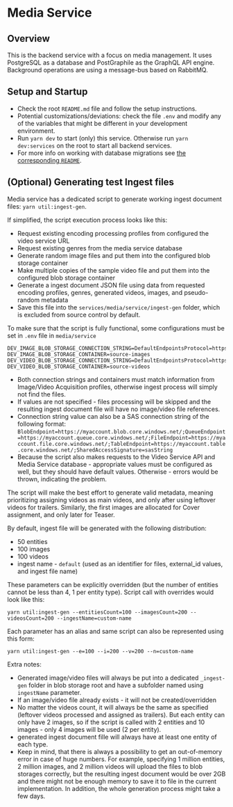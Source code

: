 # Media Service

## Overview

This is the backend service with a focus on media management. It uses PostgreSQL
as a database and PostGraphile as the GraphQL API engine. Background operations
are using a message-bus based on RabbitMQ.

## Setup and Startup

- Check the root `README.md` file and follow the setup instructions.
- Potential customizations/deviations: check the file `.env` and modify any of
  the variables that might be different in your development environment.
- Run `yarn dev` to start (only) this service. Otherwise run `yarn dev:services`
  on the root to start all backend services.
- For more info on working with database migrations see
  [the corresponding `README`](../service/migrations/README.md).

## (Optional) Generating test Ingest files

Media service has a dedicated script to generate working ingest document files:
`yarn util:ingest-gen`.

If simplified, the script execution process looks like this:

- Request existing encoding processing profiles from configured the video
  service URL
- Request existing genres from the media service database
- Generate random image files and put them into the configured blob storage
  container
- Make multiple copies of the sample video file and put them into the configured
  blob storage container
- Generate a ingest document JSON file using data from requested encoding
  profiles, genres, generated videos, images, and pseudo-random metadata
- Save this file into the `services/media/service/ingest-gen` folder, which is
  excluded from source control by default.

To make sure that the script is fully functional, some configurations must be
set in `.env` file in `media/service`

```
DEV_IMAGE_BLOB_STORAGE_CONNECTION_STRING=DefaultEndpointsProtocol=https;AccountName=myaccount;AccountKey=accountKey;EndpointSuffix=core.windows.net
DEV_IMAGE_BLOB_STORAGE_CONTAINER=source-images
DEV_VIDEO_BLOB_STORAGE_CONNECTION_STRING=DefaultEndpointsProtocol=https;AccountName=myaccount;AccountKey=accountKey;EndpointSuffix=core.windows.net
DEV_VIDEO_BLOB_STORAGE_CONTAINER=source-videos
```

- Both connection strings and containers must match information from Image/Video
  Acquisition profiles, otherwise ingest process will simply not find the files.
- If values are not specified - files processing will be skipped and the
  resulting ingest document file will have no image/video file references.
- Connection string value can also be a SAS connection string of the following
  format:
  `BlobEndpoint=https://myaccount.blob.core.windows.net/;QueueEndpoint=https://myaccount.queue.core.windows.net/;FileEndpoint=https://myaccount.file.core.windows.net/;TableEndpoint=https://myaccount.table.core.windows.net/;SharedAccessSignature=sasString`
- Because the script also makes requests to the Video Service API and Media
  Service database - appropriate values must be configured as well, but they
  should have default values. Otherwise - errors would be thrown, indicating the
  problem.

The script will make the best effort to generate valid metadata, meaning
prioritizing assigning videos as main videos, and only after using leftover
videos for trailers. Similarly, the first images are allocated for Cover
assignment, and only later for Teaser.

By default, ingest file will be generated with the following distribution:

- 50 entities
- 100 images
- 100 videos
- ingest name - `default` (used as an identifier for files, external_id values,
  and ingest file name)

These parameters can be explicitly overridden (but the number of entities cannot
be less than 4, 1 per entity type). Script call with overrides would look like
this:

```
yarn util:ingest-gen --entitiesCount=100 --imagesCount=200 --videosCount=200 --ingestName=custom-name
```

Each parameter has an alias and same script can also be represented using this
form:

```
yarn util:ingest-gen --e=100 --i=200 --v=200 --n=custom-name
```

Extra notes:

- Generated image/video files will always be put into a dedicated `_ingest-gen`
  folder in blob storage root and have a subfolder named using `ingestName`
  parameter.
- If an image/video file already exists - it will not be created/overridden
- No matter the videos count, it will always be the same as specified (leftover
  videos processed and assigned as trailers). But each entity can only have 2
  images, so if the script is called with 2 entities and 10 images - only 4
  images will be used (2 per entity).
- generated ingest document fille will always have at least one entity of each
  type.
- Keep in mind, that there is always a possibility to get an out-of-memory error
  in case of huge numbers. For example, specifying 1 million entities, 2 million
  images, and 2 million videos will upload the files to blob storages correctly,
  but the resulting ingest document would be over 2GB and there might not be
  enough memory to save it to file in the current implementation. In addition,
  the whole generation process might take a few days.
